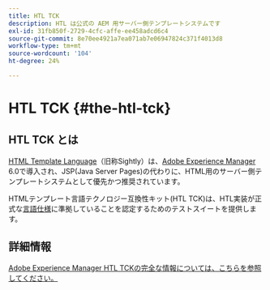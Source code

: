 ```yaml
---
title: HTL TCK
description: HTL は公式の AEM 用サーバー側テンプレートシステムです
exl-id: 31fb850f-2729-4cfc-affe-ee458adcd6c4
source-git-commit: 8e70ee4921a7ea071ab7e06947824c371f4013d8
workflow-type: tm+mt
source-wordcount: '104'
ht-degree: 24%

---
```


# HTL TCK {#the-htl-tck}

## HTL TCK とは

[HTML Template Language](overview.md)（旧称Sightly）は、[Adobe Experience Manager](http://www.adobe.com/jp/solutions/web-experience-management.html) 6.0で導入され、JSP(Java Server Pages)の代わりに、HTML用のサーバー側テンプレートシステムとして優先かつ推奨されています。

HTMLテンプレート言語テクノロジー互換性キット(HTL TCK)は、HTL実装が正式な[言語仕様](https://github.com/adobe/htl-spec)に準拠していることを認定するためのテストスイートを提供します。

## 詳細情報

[Adobe Experience Manager HTL TCKの完全な情報については、こちらを参照してください。](https://github.com/adobe/htl-tck)
